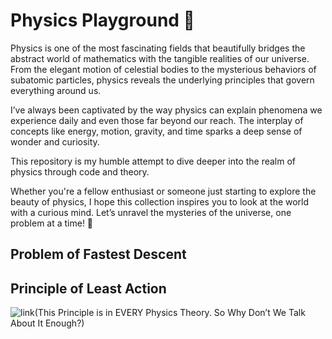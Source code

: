 # Physics Playground 🌌

Physics is one of the most fascinating fields that beautifully bridges the abstract world of mathematics with the tangible realities of our universe. From the elegant motion of celestial bodies to the mysterious behaviors of subatomic particles, physics reveals the underlying principles that govern everything around us.

I’ve always been captivated by the way physics can explain phenomena we experience daily and even those far beyond our reach. The interplay of concepts like energy, motion, gravity, and time sparks a deep sense of wonder and curiosity.

This repository is my humble attempt to dive deeper into the realm of physics through code and theory. 
<!-- 
Here, you’ll find:
Solutions to iconic physics problems like the Brachistochrone problem, projectile motion, and more.
Conceptual explorations and simulations that illustrate fundamental principles.
A blend of math, programming, and visualizations that make these ideas come alive.
-->
Whether you're a fellow enthusiast or someone just starting to explore the beauty of physics, I hope this collection inspires you to look at the world with a curious mind. Let’s unravel the mysteries of the universe, one problem at a time! 🌠

##  Problem of Fastest Descent 


##  Principle of Least Action

![link](https://www.youtube.com/watch?v=B1nRfaLThF4)(This Principle is in EVERY Physics Theory. So Why Don’t We Talk About It Enough?)
